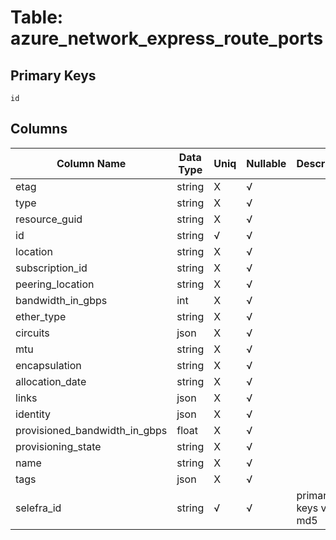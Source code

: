 # Table: azure_network_express_route_ports

## Primary Keys 

```
id
```


## Columns 

|  Column Name   |  Data Type  | Uniq | Nullable | Description | 
|  ----  | ----  | ----  | ----  | ---- | 
| etag | string | X | √ |  | 
| type | string | X | √ |  | 
| resource_guid | string | X | √ |  | 
| id | string | √ | √ |  | 
| location | string | X | √ |  | 
| subscription_id | string | X | √ |  | 
| peering_location | string | X | √ |  | 
| bandwidth_in_gbps | int | X | √ |  | 
| ether_type | string | X | √ |  | 
| circuits | json | X | √ |  | 
| mtu | string | X | √ |  | 
| encapsulation | string | X | √ |  | 
| allocation_date | string | X | √ |  | 
| links | json | X | √ |  | 
| identity | json | X | √ |  | 
| provisioned_bandwidth_in_gbps | float | X | √ |  | 
| provisioning_state | string | X | √ |  | 
| name | string | X | √ |  | 
| tags | json | X | √ |  | 
| selefra_id | string | √ | √ | primary keys value md5 | 


